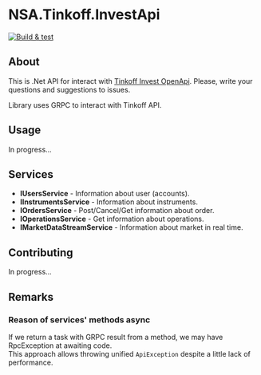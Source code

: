 # NSA.Tinkoff.InvestApi

[![Build & test](https://github.com/nazarovsa/NSA.Tinkoff.InvestApi/actions/workflows/dotnet-build-and-test.yml/badge.svg)](https://github.com/nazarovsa/NSA.Tinkoff.InvestApi/actions/workflows/dotnet-build-and-test.yml)

## About
This is .Net API for interact with [Tinkoff Invest OpenApi](https://github.com/Tinkoff/investAPI). Please, write your questions and suggestions to issues.

Library uses GRPC to interact with Tinkoff API.

## Usage
In progress...

## Services 
- **IUsersService** - Information about user (accounts).
- **IInstrumentsService** - Information about instruments.
- **IOrdersService** - Post/Cancel/Get information about order.
- **IOperationsService** - Get information about operations.
- **IMarketDataStreamService** - Information about market in real time.

## Contributing
In progress...

## Remarks
### Reason of services' methods async
If we return a task with GRPC result from a method, we may have RpcException at awaiting code.  
This approach allows throwing unified `ApiException` despite a little lack of performance.
